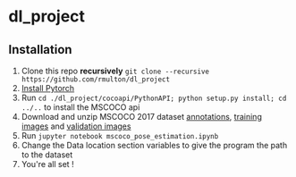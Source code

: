 # dl_project

## Installation
1. Clone this repo **recursively** ```git clone --recursive https://github.com/rmulton/dl_project```
2. [Install Pytorch](http://pytorch.org/)
3. Run ```cd ./dl_project/cocoapi/PythonAPI; python setup.py install; cd ../..``` to install the MSCOCO api
4. Download and unzip MSCOCO 2017 dataset [annotations](http://images.cocodataset.org/annotations/annotations_trainval2017.zip), [training images](http://images.cocodataset.org/zips/train2017.zip) and [validation images](http://images.cocodataset.org/zips/val2017.zip)
5. Run ```jupyter notebook mscoco_pose_estimation.ipynb```
6. Change the Data location section variables to give the program the path to the dataset
7. You're all set !
